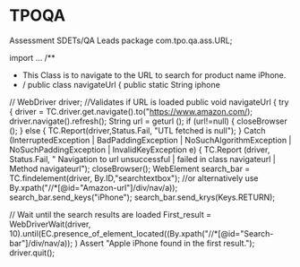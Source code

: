 # TPOQA
Assessment SDETs/QA Leads
package com.tpo.qa.ass.URL;

import ...
/**
 * This Class is to navigate to the URL to search for product name iPhone.
 * /
public class navigateUrl {
public static String iphone

//
WebDriver driver;
//Validates if URL is loaded
public void navigateUrl {
try {
driver = TC.driver.get.navigate().to("https://www.amazon.com/);
driver.navigate().refresh();
String url = geturl ();
if (url!=null) {
closeBrowser ();
}
else {
TC.Report(driver,Status.Fail, "UTL fetched is null");
}
Catch (InterruptedException | BadPaddingException | NoSuchAlgorithmException | NoSuchPaddingException | InvalidKeyException e) {
TC.Report (driver, Status.Fail, " Navigation to url unsuccessful | failed in class navigateurl | Method navigateurl");
closeBrowser();
WebElement search_bar = TC.findelement(driver, By.ID,"searchtextbox");
//or alternatively use By.xpath("//*[@id=\"Amazon-url\"]/div/nav/a));
search_bar.send_keys("iPhone");
search_bar.send_krys(Keys.RETURN);

// Wait until the search results are loaded
First_result = WebDriverWait(driver, 10).until(EC.presence_of_element_located((By.xpath("//*[@id=\"Search-bar\"]/div/nav/a));
)
Assert "Apple iPhone found in the first result.");
driver.quit();

